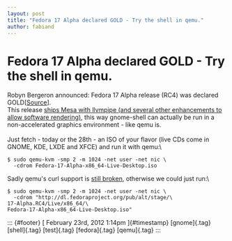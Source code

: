 ```yaml
---
layout: post
title: "Fedora 17 Alpha declared GOLD - Try the shell in qemu."
author: fabiand
---
```



Fedora 17 Alpha declared GOLD - Try the shell in qemu.
======================================================

Robyn Bergeron announced: Fedora 17 Alpha release (RC4) was declared
GOLD\[[Source](http://fedora.markmail.org/thread/4afrgcprbxi4ebvf)\].\
This release [ships Mesa with llvmpipe (and several other enhancements
to allow software
rendering)](http://fedoraproject.org/wiki/Features/Gnome_shell_software_rendering),
this way gnome-shell can actually be run in a non-accelerated graphics
environment - like qemu is.\
\
Just fetch - today or the 28th - an ISO of your flavor (live CDs come in
GNOME, KDE, LXDE and XFCE) and run it with qemu:\

    $ sudo qemu-kvm -smp 2 -m 1024 -net user -net nic \
      -cdrom Fedora-17-Alpha-x86_64-Live-Desktop.iso

Sadly qemu's curl support is [still
broken](https://bugzilla.redhat.com/show_bug.cgi?id=785594), otherwise
we could just run:\

    $ sudo qemu-kvm -smp 2 -m 1024 -net user -net nic \ 
      -cdrom "http://dl.fedoraproject.org/pub/alt/stage/\
    17-Alpha.RC4/Live/x86_64/\
    Fedora-17-Alpha-x86_64-Live-Desktop.iso"

::: {#footer}
[ February 23rd, 2012 1:14pm ]{#timestamp} [gnome]{.tag} [shell]{.tag}
[test]{.tag} [fedora]{.tag} [qemu]{.tag}
:::
